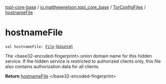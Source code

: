 [topl-core-base](../../index.md) / [io.matthewnelson.topl_core_base](../index.md) / [TorConfigFiles](index.md) / [hostnameFile](./hostname-file.md)

# hostnameFile

`val hostnameFile: `[`File`](https://docs.oracle.com/javase/6/docs/api/java/io/File.html) [(source)](https://github.com/05nelsonm/TorOnionProxyLibrary-Android/blob/master/topl-core-base/src/main/java/io/matthewnelson/topl_core_base/TorConfigFiles.kt#L128)

The &lt;base32-encoded-fingerprint&gt;.onion domain name for this hidden service.
If the hidden service is restricted to authorized clients only, this file
also contains authorization data for all clients.

**Return**
[hostnameFile](./hostname-file.md) &lt;/base32-encoded-fingerprint&gt;

